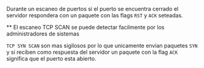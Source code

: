 Durante un escaneo de puertos si el puerto se encuentra cerrado el servidor respondera con un paquete con las flags `RST` y `ACK` seteadas.

** El escaneo TCP SCAN se puede detectar facilmente por los administradores de sistemas

`TCP SYN SCAN` son mas sigilosos por lo que unicamente envian paquetes `SYN` y si reciben como respuesta del servidor un paquete con la flag `ACK` significa que
el puerto esta abierto.


